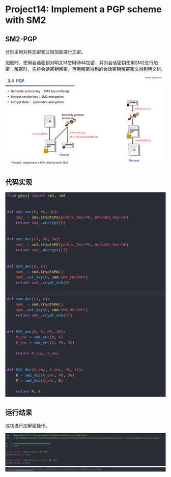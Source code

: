 # Project14: Implement a PGP scheme with SM2

## SM2-PGP

分别采用对称加密和公钥加密进行加密。

加密时，使用会话密钥对明文M使用SM4加密，并对会话密钥使用SM2进行加密；解密时，先将会话密钥解密，再用解密得到的会话密钥解密密文得到明文M。

![Alt text](1.png)

## 代码实现

![Alt text](2.png)

## 运行结果

成功进行加解密操作。

![Alt text](3.png)
![Alt text](4.png)
